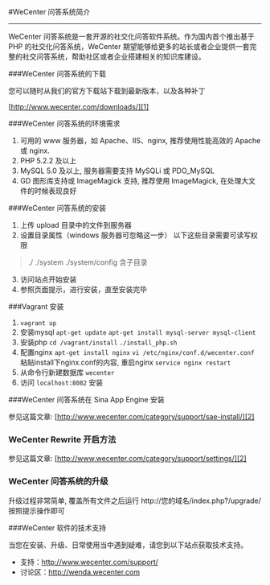 #WeCenter 问答系统简介---WeCenter 问答系统是一套开源的社交化问答软件系统。作为国内首个推出基于 PHP 的社交化问答系统，WeCenter 期望能够给更多的站长或者企业提供一套完整的社交问答系统，帮助社区或者企业搭建相关的知识库建设。###WeCenter 问答系统的下载您可以随时从我们的官方下载站下载到最新版本，以及各种补丁[http://www.wecenter.com/downloads/][1]###WeCenter 问答系统的环境需求 1. 可用的 www 服务器，如 Apache、IIS、nginx, 推荐使用性能高效的 Apache 或 nginx. 2. PHP 5.2.2 及以上 3. MySQL 5.0 及以上, 服务器需要支持 MySQLi 或 PDO_MySQL 4. GD 图形库支持或 ImageMagick 支持, 推荐使用 ImageMagick, 在处理大文件的时候表现良好###WeCenter 问答系统的安装 1. 上传 upload 目录中的文件到服务器 2. 设置目录属性（windows 服务器可忽略这一步）以下这些目录需要可读写权限> ././system./system/config 含子目录 3. 访问站点开始安装 4. 参照页面提示，进行安装，直至安装完毕 ###Vagrant 安装1. `vagrant up`2. 安装mysql `apt-get update` `apt-get install mysql-server mysql-client`3. 安装php `cd /vagrant/install` `./install_php.sh`4. 配置nginx `apt-get install nginx` `vi /etc/nginx/conf.d/wecenter.conf` 粘贴install下nginx.conf的内容, 重启nginx `service nginx restart`5. 从命令行新建数据库 `wecenter`6. 访问 `localhost:8082` 安装###WeCenter 问答系统在 Sina App Engine 安装参见这篇文章: [http://www.wecenter.com/category/support/sae-install/][2]### WeCenter Rewrite 开启方法参见这篇文章: [http://www.wecenter.com/category/support/settings/][2]### WeCenter 问答系统的升级升级过程非常简单, 覆盖所有文件之后运行 http://您的域名/index.php?/upgrade/ 按照提示操作即可###WeCenter 软件的技术支持当您在安装、升级、日常使用当中遇到疑难，请您到以下站点获取技术支持。 - 支持：http://www.wecenter.com/support/ - 讨论区：http://wenda.wecenter.com[1]: http://www.wecenter.com/downloads/[2]: http://www.wecenter.com/category/support/sae-install/